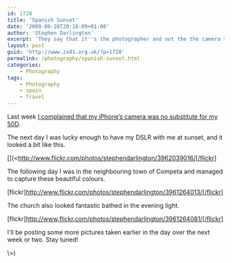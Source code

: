 ```yaml
---
id: 1728
title: 'Spanish Sunset'
date: '2009-09-28T20:18:09+01:00'
author: 'Stephen Darlington'
excerpt: 'They say that it''s the photographer and not the the camera that counts. That is not always true.'
layout: post
guid: 'http://www.zx81.org.uk/?p=1728'
permalink: /photography/spanish-sunset.html
categories:
    - Photography
tags:
    - Photography
    - spain
    - Travel
---
```


Last week [I complained that my iPhone’s camera was no substitute for my 50D](http://www.zx81.org.uk/photography/at-times-like-these.html).

The next day I was lucky enough to have my DSLR with me at sunset, and it looked a bit like this.

[](<http://www.flickr.com/photos/stephendarlington/3962039016/[/flickr]

The following day I was in the neighbouring town of Competa and managed to capture these beautiful colours.

[flickr]http://www.flickr.com/photos/stephendarlington/3961264013/[/flickr]

The church also looked fantastic bathed in the evening light.

[flickr]http://www.flickr.com/photos/stephendarlington/3961264081/[/flickr]

I'll be posting some more pictures taken earlier in the day over the next week or two. Stay tuned!
</p>
\>)